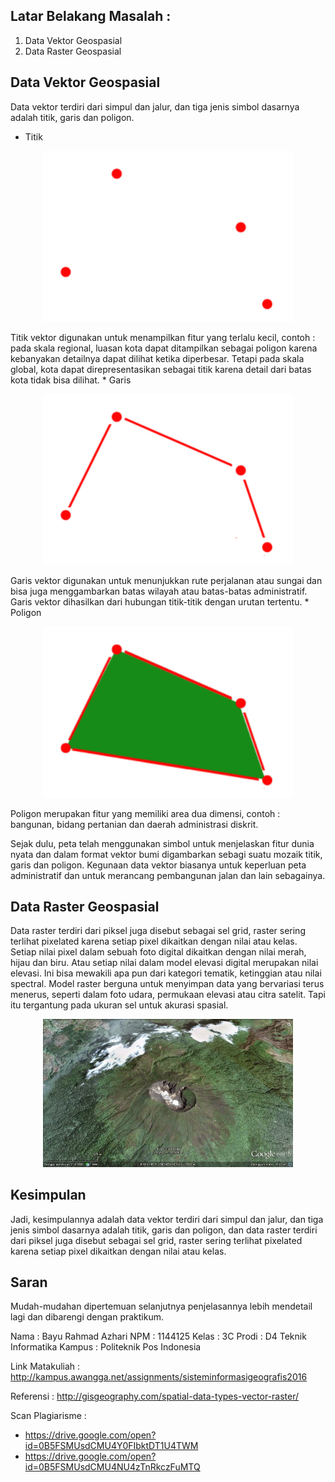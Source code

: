 ## Latar Belakang Masalah :
1. Data Vektor Geospasial
2. Data Raster Geospasial

## Data Vektor Geospasial
Data vektor terdiri dari simpul dan jalur, dan tiga jenis simbol dasarnya adalah titik, garis dan poligon. 
* Titik
<p align ="center">
<img src="../../img/points-vector.png" width="400px">
</p>
Titik vektor digunakan untuk menampilkan fitur yang terlalu kecil, contoh : pada skala regional, luasan kota dapat ditampilkan sebagai poligon karena kebanyakan detailnya dapat dilihat ketika diperbesar. Tetapi pada skala global, kota dapat direpresentasikan sebagai titik karena detail dari batas kota tidak bisa dilihat. 
* Garis
<p align ="center">
<img src="../../img/line-vector.png" width="400px">
</p>
Garis vektor digunakan untuk menunjukkan rute perjalanan atau sungai dan bisa juga menggambarkan batas wilayah atau batas-batas administratif. Garis vektor dihasilkan dari hubungan titik-titik dengan urutan tertentu.
* Poligon
<p align ="center">
<img src="../../img/polygon-vector.png" width="400px">
</p>
Poligon merupakan fitur yang memiliki area dua dimensi, contoh : bangunan, bidang pertanian dan daerah administrasi diskrit.

Sejak dulu, peta telah menggunakan simbol untuk menjelaskan fitur dunia nyata dan dalam format vektor bumi digambarkan sebagi suatu mozaik titik, garis dan poligon. Kegunaan data vektor biasanya untuk keperluan peta administratif dan untuk merancang pembangunan jalan dan lain sebagainya.

## Data Raster Geospasial
Data raster terdiri dari piksel juga disebut sebagai sel grid, raster sering terlihat pixelated karena setiap pixel dikaitkan dengan nilai atau kelas. Setiap nilai pixel dalam sebuah foto digital dikaitkan dengan nilai merah, hijau dan biru. Atau setiap nilai dalam model elevasi digital merupakan nilai elevasi. Ini bisa mewakili apa pun dari kategori tematik, ketinggian atau nilai spectral. Model raster berguna untuk menyimpan data yang bervariasi terus menerus, seperti dalam foto udara, permukaan elevasi atau citra satelit. Tapi itu tergantung pada ukuran sel untuk akurasi spasial.
<p align ="center">
<img src="../../img/contohraster.jpg" width="400px">
</p>

## Kesimpulan
Jadi, kesimpulannya adalah data vektor terdiri dari simpul dan jalur, dan tiga jenis simbol dasarnya adalah titik, garis dan poligon, dan data raster terdiri dari piksel juga disebut sebagai sel grid, raster sering terlihat pixelated karena setiap pixel dikaitkan dengan nilai atau kelas.

## Saran
Mudah-mudahan dipertemuan selanjutnya penjelasannya lebih mendetail lagi dan dibarengi dengan praktikum.

Nama : Bayu Rahmad Azhari
NPM : 1144125
Kelas : 3C
Prodi : D4 Teknik Informatika
Kampus : Politeknik Pos Indonesia

Link Matakuliah : http://kampus.awangga.net/assignments/sisteminformasigeografis2016

Referensi : http://gisgeography.com/spatial-data-types-vector-raster/

Scan Plagiarisme :
* https://drive.google.com/open?id=0B5FSMUsdCMU4Y0FIbktDT1U4TWM
* https://drive.google.com/open?id=0B5FSMUsdCMU4NU4zTnRkczFuMTQ
